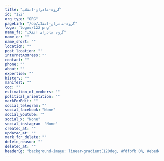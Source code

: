```yaml
---
title: "گروه-مادران-انقلاب"
id: "122"
org_type: "ORG"
pageLink: "/op/گروه-مادران-انقلاب"
logo: "logos/122.png"
name_fa: "گروه مادران انقلاب"
name_en: ""
name_short: ""
location: ""
post_location: ""
internetAddress: ""
contact: ""
phone: ""
about: ""
expertise: ""
history: ""
manifest: ""
coc: ""
estimation_of_members: ""
political_orientation: ""
markForEdit: ""
social_telegram: ""
social_facebook: "None"
social_youtube: ""
social_x: "None"
social_instagram: "None"
created_at: ""
updated_at: ""
mark_for_delete: ""
delete_reason: ""
deleted_at: ""
headerBg: "background-image: linear-gradient(120deg, #fdfbfb 0%, #ebedee 100%);"
---
```

